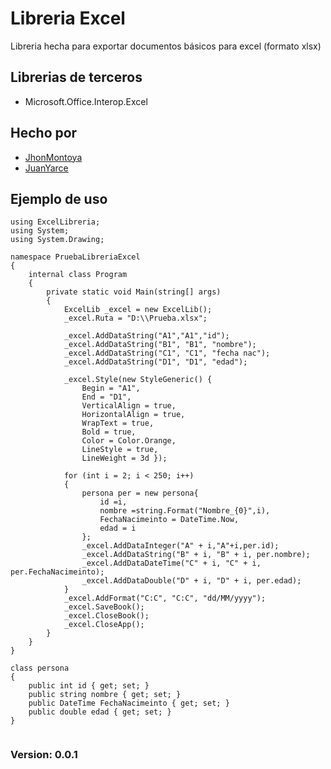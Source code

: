 # Libreria Excel

Libreria hecha para exportar documentos básicos para excel (formato xlsx)

## Librerias de terceros 
*   Microsoft.Office.Interop.Excel
## Hecho por
 * [JhonMontoya] 
 * [JuanYarce] 

## Ejemplo de uso
```
using ExcelLibreria;
using System;
using System.Drawing;

namespace PruebaLibreriaExcel
{
    internal class Program
    {
        private static void Main(string[] args)
        {
            ExcelLib _excel = new ExcelLib();
            _excel.Ruta = "D:\\Prueba.xlsx";

            _excel.AddDataString("A1","A1","id");
            _excel.AddDataString("B1", "B1", "nombre");
            _excel.AddDataString("C1", "C1", "fecha nac");
            _excel.AddDataString("D1", "D1", "edad");

            _excel.Style(new StyleGeneric() {
                Begin = "A1",
                End = "D1",
                VerticalAlign = true,
                HorizontalAlign = true,
                WrapText = true,
                Bold = true,
                Color = Color.Orange,
                LineStyle = true,
                LineWeight = 3d });

            for (int i = 2; i < 250; i++)
            {
                persona per = new persona{
                    id =i,
                    nombre =string.Format("Nombre_{0}",i),
                    FechaNacimeinto = DateTime.Now,
                    edad = i
                };
                _excel.AddDataInteger("A" + i,"A"+i,per.id);
                _excel.AddDataString("B" + i, "B" + i, per.nombre);
                _excel.AddDataDateTime("C" + i, "C" + i, per.FechaNacimeinto);
                _excel.AddDataDouble("D" + i, "D" + i, per.edad);
            }
            _excel.AddFormat("C:C", "C:C", "dd/MM/yyyy");
            _excel.SaveBook();
            _excel.CloseBook();
            _excel.CloseApp();
        }
    }
}

class persona
{
    public int id { get; set; }
    public string nombre { get; set; }
    public DateTime FechaNacimeinto { get; set; }
    public double edad { get; set; }
}


```
 
 ### Version: 0.0.1

[JhonMontoya]: <https://github.com/jhonvedo>
[JuanYarce]: <https://github.com/JuanEstebanYC>
  